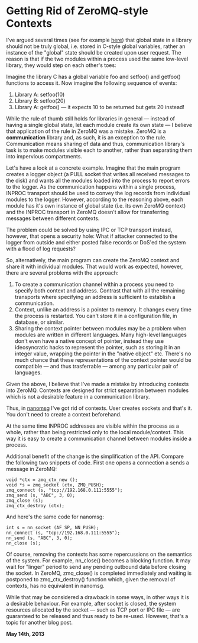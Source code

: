 # Getting Rid of ZeroMQ-style Contexts



I've argued several times (see for example [here](http://www.aosabook.org/en/zeromq.html#fig.zeromq.multiuse)) that global state in a library should not be truly global, i.e. stored in C-style global variables, rather an instance of the "global" state should be created upon user request. The reason is that if the two modules within a process used the same low-level library, they would step on each other's toes:

[](23/global1.png)

Imagine the library C has a global variable foo and setfoo() and getfoo() functions to access it. Now imagine the following sequence of events:

1.  Library A: setfoo(10)
2.  Library B: setfoo(20)
3.  Library A: getfoo() — it expects 10 to be returned but gets 20 instead!

While the rule of thumb still holds for libraries in general — instead of having a single global state, let each module create its own state — I believe that application of the rule in ZeroMQ was a mistake. ZeroMQ is a **communication** library and, as such, it is an exception to the rule. Communication means sharing of data and thus, communication library's task is to make modules visible each to another, rather than separating them into impervious compartments.

Let's have a look at a concrete example. Imagine that the main program creates a logger object (a PULL socket that writes all received messages to the disk) and wants all the modules loaded into the process to report errors to the logger. As the communication happens within a single process, INPROC transport should be used to convey the log records from individual modules to the logger. However, according to the reasoning above, each module has it's own instance of global state (i.e. its own ZeroMQ context) and the INPROC transport in ZeroMQ doesn't allow for transferring messages between different contexts.

[](23/global2.png)

The problem could be solved by using IPC or TCP transport instead, however, that opens a security hole: What if attacker connected to the logger from outside and either posted false records or DoS'ed the system with a flood of log requests?

[](23/global3.png)

So, alternatively, the main program can create the ZeroMQ context and share it with individual modules. That would work as expected, however, there are several problems with the approach:

1.  To create a communication channel within a process you need to specify both context and address. Contrast that with all the remaining transports where specifying an address is sufficient to establish a communication.
2.  Context, unlike an address is a pointer to memory. It changes every time the process is restarted. You can't store it in a configuration file, in database, or similar.
3.  Sharing the context pointer between modules may be a problem when modules are written in different languages. Many high-level languages don't even have a native concept of pointer, instead they use ideosyncratic hacks to represent the pointer, such as storing it in an integer value, wrapping the pointer in the "native object" etc. There's no much chance that these representations of the context pointer would be compatible — and thus trasferrable — among any particular pair of languages.

Given the above, I believe that I've made a mistake by introducing contexts into ZeroMQ. Contexts are designed for strict separation between modules which is not a desirable feature in a communication library.

Thus, in [nanomsg](http://nanomsg.org) I've got rid of contexts. User creates sockets and that's it. You don't need to create a context beforehand.

At the same time INPROC addresses are visible within the process as a whole, rather than being restricted only to the local module/context. This way it is easy to create a communication channel between modules inside a process.

Additional benefit of the change is the simplification of the API. Compare the following two snippets of code. First one opens a connection a sends a message in ZeroMQ:

    void *ctx = zmq_ctx_new ();
    void *s = zmq_socket (ctx, ZMQ_PUSH);
    zmq_connect (s, "tcp://192.168.0.111:5555");
    zmq_send (s, "ABC", 3, 0);
    zmq_close (s);
    zmq_ctx_destroy (ctx);

And here's the same code for nanomsg:

    int s = nn_socket (AF_SP, NN_PUSH);
    nn_connect (s, "tcp://192.168.0.111:5555");
    nn_send (s, "ABC", 3, 0);
    nn_close (s);

Of course, removing the contexts has some repercussions on the semantics of the system. For example, nn\_close() becomes a blocking function. It may wait for "linger" period to send any pending outbound data before closing the socket. In ZeroMQ, zmq\_close() is completed immediately and waiting is postponed to zmq\_ctx\_destroy() function which, given the removal of contexts, has no equivalent in nanomsg.

While that may be considered a drawback in some ways, in other ways it is a desirable behaviour. For example, after socket is closed, the system resources allocated by the socket — such as TCP port or IPC file — are guaranteed to be released and thus ready to be re-used. However, that's a topic for another blog post.

**May 14th, 2013**
